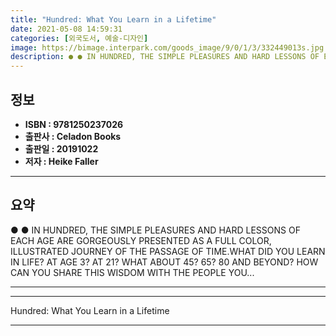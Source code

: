 ```yaml
---
title: "Hundred: What You Learn in a Lifetime"
date: 2021-05-08 14:59:31
categories: [외국도서, 예술-디자인]
image: https://bimage.interpark.com/goods_image/9/0/1/3/332449013s.jpg
description: ● ● IN HUNDRED, THE SIMPLE PLEASURES AND HARD LESSONS OF EACH AGE ARE GORGEOUSLY PRESENTED AS A FULL COLOR, ILLUSTRATED JOURNEY OF THE PASSAGE OF TIME.WHAT DI
---
```


## **정보**

- **ISBN : 9781250237026**
- **출판사 : Celadon Books**
- **출판일 : 20191022**
- **저자 : Heike Faller**

------



## **요약**

●  ●  IN HUNDRED, THE SIMPLE PLEASURES AND HARD LESSONS OF EACH AGE ARE GORGEOUSLY PRESENTED AS A FULL COLOR, ILLUSTRATED JOURNEY OF THE PASSAGE OF TIME.WHAT DID YOU LEARN IN LIFE? AT AGE 3? AT 21? WHAT ABOUT 45? 65? 80 AND BEYOND? HOW CAN YOU SHARE THIS WISDOM WITH THE PEOPLE YOU... 

------



------


Hundred: What You Learn in a Lifetime 

------


